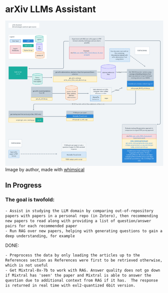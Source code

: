 # arXiv LLMs Assistant

![Project Structure](./assets/arxiv-assistant2.png)
Image by author, made with [whimsical](https://whimsical.com)
## In Progress

### The goal is twofold:
    - Assist in studying the LLM domain by comparing out-of-repository papers with papers in a personal repo (in Zotero), then recommending new papers to read along with providing a list of question/answer pairs for each recommended paper
    - Run RAG over new papers, helping with generating questions to gain a deep understanding, for example

DONE:

    - Preprocess the data by only loading the articles up to the References section as References were first to be retrieved otherwise, which is not useful
    - Get Mixtral-8x-7b to work with RAG. Answer quality does not go down if Mixtral has 'seen' the paper and Mixtral is able to answer the question due to additional context from RAG if it has.  The response is returned in real time with exl2-quantized 6bit version.
  

   
